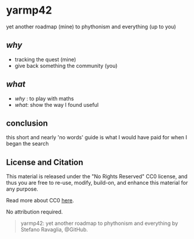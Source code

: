 # **yarmp42**
yet another roadmap (mine) to phythonism and everything (up to you)

## ***why***
- tracking the quest (mine)
- give back something the community (you)

## ***what***
- *why* : to play with maths
- *what*: show the way I found useful

## conclusion
this short and nearly 'no words' guide is what I would have paid for when I began the search

## License and Citation
This material is released under the "No Rights Reserved" CC0
license, and thus you are free to re-use, modify, build-on, and enhance this material for any purpose.

Read more about CC0 [here](https://creativecommons.org/share-your-work/public-domain/cc0/).

No attribution required.

> yarmp42: yet another roadmap to phythonism and everything by Stefano Ravaglia, @GitHub.